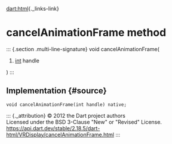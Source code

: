 [dart:html](../../dart-html/dart-html-library){._links-link}

cancelAnimationFrame method
===========================

::: {.section .multi-line-signature}
void cancelAnimationFrame(

1.  [int](../../dart-core/int-class) handle

)
:::

Implementation {#source}
--------------

``` {.language-dart data-language="dart"}
void cancelAnimationFrame(int handle) native;
```

::: {._attribution}
© 2012 the Dart project authors\
Licensed under the BSD 3-Clause \"New\" or \"Revised\" License.\
<https://api.dart.dev/stable/2.18.5/dart-html/VRDisplay/cancelAnimationFrame.html>
:::
